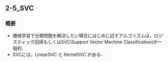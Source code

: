 ## 2-5_SVC

### 概要
- 機械学習で分類問題を解決したい場合にはじめに試すアルゴリズムは，ロジスティック回帰もしくはSVC(Support Vector Machine Classification)が一般的．
- SVCには，LinearSVC と KernelSVC がある．